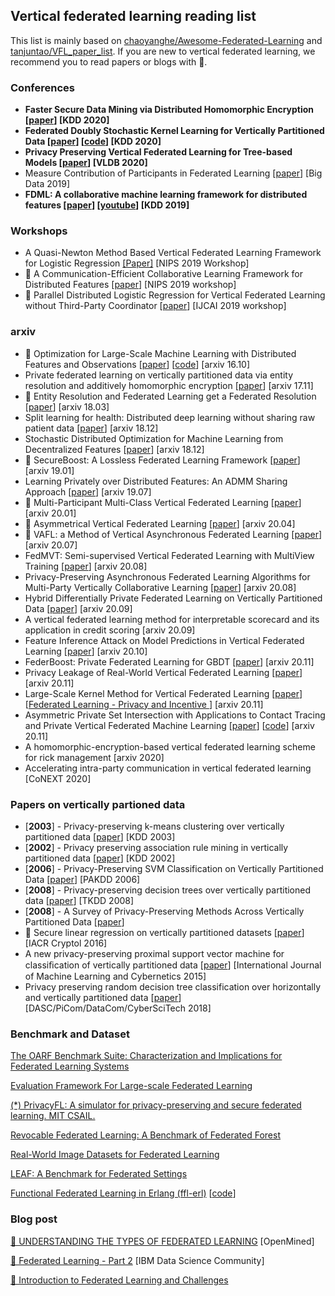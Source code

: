 ## Vertical federated learning reading list

This list is mainly based on [chaoyanghe/Awesome-Federated-Learning](https://github.com/chaoyanghe/Awesome-Federated-Learning#Vertical-Federated-Learning) and [tanjuntao/VFL_paper_list](https://github.com/tanjuntao/VFL_paper_list). If you are new to vertical federated learning, we recommend you to read papers or blogs with 🔴.

### Conferences

* **Faster Secure Data Mining via Distributed Homomorphic Encryption [[paper](https://www.kdd.org/kdd2020/accepted-papers/view/faster-secure-data-mining-via-distributed-homomorphic-encryption)] [KDD 2020]**
* **Federated Doubly Stochastic Kernel Learning for Vertically Partitioned Data [[paper](https://www.kdd.org/kdd2020/accepted-papers/view/federated-doubly-stochastic-kernel-learning-for-vertically-partitioned-data)] [[code](https://github.com/zixu1986/Doubly_Stochastic_Gradients)] [KDD 2020]**
* **Privacy Preserving Vertical Federated Learning for Tree-based Models [[paper](https://arxiv.org/abs/2008.06170)] [VLDB 2020]**
* Measure Contribution of Participants in Federated Learning [[paper](https://arxiv.org/pdf/1909.08525.pdf)] [Big Data 2019]
* **FDML: A collaborative machine learning framework for distributed features [[paper](https://www.kdd.org/kdd2019/accepted-papers/view/fdml-a-collaborative-machine-learning-framework-for-distributed-features)] [[youtube](https://www.youtube.com/watch?v=_o44Lv3bXIQ)] [KDD 2019]**

### Workshops

* A Quasi-Newton Method Based Vertical Federated Learning Framework for Logistic Regression [[Paper]](https://arxiv.org/abs/1912.00513) [NIPS 2019 Workshop]
* 🔴 A Communication-Efficient Collaborative Learning Framework for Distributed Features [[paper](https://arxiv.org/abs/1912.11187)] [NIPS 2019 workshop]
* 🔴 Parallel Distributed Logistic Regression for Vertical Federated Learning without Third-Party Coordinator [[paper](https://arxiv.org/abs/1911.09824)] [IJCAI 2019 workshop]

### arxiv

* 🔴 Optimization for Large-Scale Machine Learning with Distributed Features and Observations [[paper](https://arxiv.org/abs/1610.10060)] [[code](https://github.com/anathan90/RADiSA)] [arxiv 16.10]
* Private federated learning on vertically partitioned data via entity resolution and additively homomorphic encryption [[paper](https://arxiv.org/abs/1711.10677)] [arxiv 17.11]
* 🔴 Entity Resolution and Federated Learning get a Federated Resolution [[paper](https://arxiv.org/abs/1803.04035)] [arxiv 18.03]
* Split learning for health: Distributed deep learning without sharing raw patient data [[paper](https://arxiv.org/abs/1812.00564)] [arxiv 18.12]
* Stochastic Distributed Optimization for Machine Learning from Decentralized Features [[paper](https://arxiv.org/abs/1812.06415)] [arxiv 18.12]
* 🔴 SecureBoost: A Lossless Federated Learning Framework [[paper](https://arxiv.org/abs/1901.08755)] [arxiv 19.01]
* Learning Privately over Distributed Features: An ADMM Sharing Approach [[paper](https://arxiv.org/abs/1907.07735)] [arxiv 19.07]
* 🔴 Multi-Participant Multi-Class Vertical Federated Learning [[paper](https://arxiv.org/abs/2001.11154)] [arxiv 20.01]
* 🔴 Asymmetrical Vertical Federated Learning [[paper](https://arxiv.org/abs/2004.07427)] [arxiv 20.04]
* 🔴 VAFL: a Method of Vertical Asynchronous Federated Learning [[paper](https://arxiv.org/abs/2007.06081)] [arxiv 20.07]
* FedMVT: Semi-supervised Vertical Federated Learning with MultiView Training [[paper](https://arxiv.org/pdf/2008.10838)] [arxiv 20.08]
* Privacy-Preserving Asynchronous Federated Learning Algorithms for Multi-Party Vertically Collaborative Learning [[paper](https://arxiv.org/pdf/2008.06233.pdf)] [arxiv 20.08]
* Hybrid Differentially Private Federated Learning on Vertically Partitioned Data [[paper](https://arxiv.org/pdf/2009.02763)] [arxiv 20.09]
* A vertical federated learning method for interpretable scorecard and its application in credit scoring [arxiv 20.09]
* Feature Inference Attack on Model Predictions in Vertical Federated Learning [[paper](https://arxiv.org/pdf/2010.10152)] [arxiv 20.10]
* FederBoost: Private Federated Learning for GBDT [[paper](https://arxiv.org/abs/2011.02796)] [arxiv 20.11]
* Privacy Leakage of Real-World Vertical Federated Learning [[paper](https://arxiv.org/pdf/2011.09290)] [arxiv 20.11]
* Large-Scale Kernel Method for Vertical Federated Learning [[paper](https://link.springer.com/content/pdf/10.1007%2F978-3-030-63076-8.pdf)] [[Federated Learning - Privacy and Incentive ](https://www.springer.com/gp/book/9783030630751)] [arxiv 20.11]
* Asymmetric Private Set Intersection with Applications to Contact Tracing and Private Vertical Federated Machine Learning [[paper](https://arxiv.org/pdf/2011.09350)] [[code](https://github.com/OpenMined/PyVertical)] [arxiv 20.11]
* A homomorphic-encryption-based vertical federated learning scheme for rick management [arxiv 2020]
* Accelerating intra-party communication in vertical federated learning [CoNEXT 2020]

### Papers on vertically partioned data

* [**2003**] - Privacy-preserving k-means clustering over vertically partitioned data [[paper](https://www.cerias.purdue.edu/tools_and_resources/bibtex_archive/archive/2003-47.pdf)] [KDD 2003]
* [**2002**] - Privacy preserving association rule mining in vertically partitioned data [[paper](https://www.cs.purdue.edu/homes/clifton/DistDM/kdd02.pdf)] [KDD 2002]
* [**2006**] - Privacy-Preserving SVM Classification on Vertically Partitioned Data [[paper](http://citeseerx.ist.psu.edu/viewdoc/download?doi=10.1.1.309.361&rep=rep1&type=pdf)] [PAKDD 2006]
* [**2008**] - Privacy-preserving decision trees over vertically partitioned data [[paper](http://citeseerx.ist.psu.edu/viewdoc/download?doi=10.1.1.329.3951&rep=rep1&type=pdf)] [TKDD 2008]
* [**2008**] - A Survey of Privacy-Preserving Methods Across Vertically Partitioned Data [[paper](https://www.sci-hub.ren/10.1007/978-0-387-70992-5_14)]
* 🔴 Secure linear regression on vertically partitioned datasets [[paper](https://pdfs.semanticscholar.org/1f99/6f3ed94538d5cea66c1cb6ef3adfed9cdd24.pdf)] [IACR Cryptol 2016]
* A new privacy-preserving proximal support vector machine for classiﬁcation of vertically partitioned data [[paper](https://link.springer.com/content/pdf/10.1007/s13042-014-0245-1.pdf)] [International Journal of Machine Learning and Cybernetics 2015]
* Privacy preserving random decision tree classification over horizontally and vertically partitioned data [[paper](https://ieeexplore.ieee.org/abstract/document/8511953/)] [DASC/PiCom/DataCom/CyberSciTech 2018]

### Benchmark and Dataset

[The OARF Benchmark Suite: Characterization and Implications for Federated Learning Systems](https://arxiv.org/pdf/2006.07856.pdf)

[Evaluation Framework For Large-scale Federated Learning](https://arxiv.org/pdf/2003.01575.pdf)

[(*) PrivacyFL: A simulator for privacy-preserving and secure federated learning. MIT CSAIL.](https://arxiv.org/pdf/2002.08423.pdf)

[Revocable Federated Learning: A Benchmark of Federated Forest](https://arxiv.org/pdf/1911.03242.pdf)

[Real-World Image Datasets for Federated Learning](https://arxiv.org/pdf/1910.11089.pdf)

[LEAF: A Benchmark for Federated Settings](https://arxiv.org/pdf/1812.01097.pdf)

[Functional Federated Learning in Erlang (ffl-erl)](https://arxiv.org/pdf/1808.08143.pdf) [[code](https://gitlab.com/fraunhofer_chalmers_centre/functional_federated_learning)]

### Blog post

[🔴 UNDERSTANDING THE TYPES OF FEDERATED LEARNING](https://blog.openmined.org/federated-learning-types/)   [OpenMined]

[🔴 Federated Learning - Part 2](https://community.ibm.com/community/user/datascience/blogs/nathalie-baracaldo1/2020/01/03/federated-learning-part-2) [IBM Data Science Community]

[🔴 Introduction to Federated Learning and Challenges](https://towardsdatascience.com/introduction-to-federated-learning-and-challenges-ea7e02f260ca)